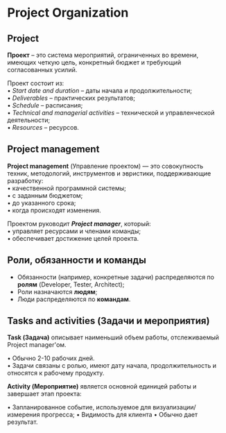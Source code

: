 # Project Organization

## Project
**Проект** – это система мероприятий, ограниченных во времени, имеющих четкую
цель, конкретный бюджет и требующий согласованных усилий.

Проект состоит из: <br>
• *Start date and duration* – даты начала и продолжительности; <br>
• *Deliverables* – практических результатов; <br>
• *Schedule* – расписания; <br>
• *Technical and managerial activities* – технической и управленческой деятельности; <br>
• *Resources* – ресурсов.<br>

## Project management
**Project management** (Управление проектом) — это совокупность техник, 
методологий, инструментов и
эвристики, поддерживающие разработку: <br>
• качественной программной системы; <br> 
• c заданным бюджетом; <br>
• до указанного срока; <br>
• когда происходят изменения.

Проектом руководит ***Project manager***, который: <br>
• управляет ресурсами и членами команды; <br>
• обеспечивает достижение целей проекта.

## Роли, обязанности и команды

- Обязанности (например, конкретные задачи) распределяются по **ролям** (Developer, Tester, Architect); 
- Роли назначаются **людям**; 
- Люди распределяются по **командам**.

## Tasks and activities (Задачи и мероприятия)
**Task (Задача)** описывает наименьший объем работы, отслеживаемый Project manager'ом. <br>

• Обычно 2-10 рабочих дней. <br>
• Задачи связаны с ролью, имеют дату начала, продолжительность и относятся к рабочему продукту.

**Activity (Мероприятие)** является основной единицей работы и завершает этап проекта:

• Запланированное событие, используемое для визуализации/измерения прогресса;
• Видимость для клиента
• Обычно дает результат.





